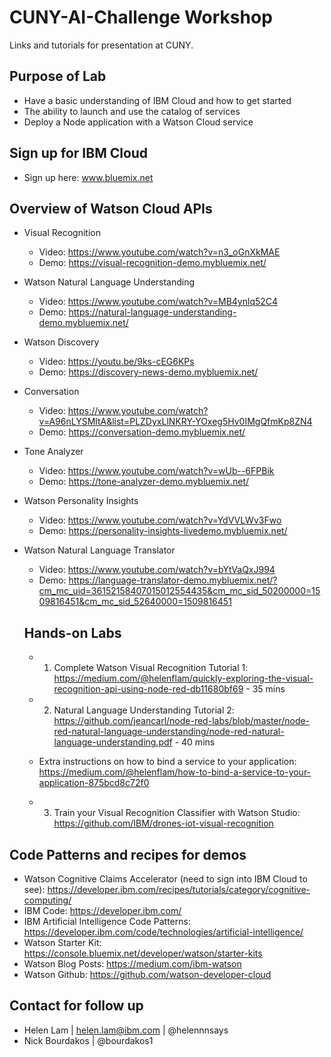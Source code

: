 # CUNY-AI-Challenge Workshop 
Links and tutorials for presentation at CUNY. 

## Purpose of Lab

* Have a basic understanding of IBM Cloud and how to get started
* The ability to launch and use the catalog of services
* Deploy a Node application with a Watson Cloud service

## Sign up for IBM Cloud

* Sign up here: www.bluemix.net 

## Overview of Watson Cloud APIs 
* Visual Recognition
  * Video: https://www.youtube.com/watch?v=n3_oGnXkMAE
  * Demo: https://visual-recognition-demo.mybluemix.net/
* Watson Natural Language Understanding
  * Video: https://www.youtube.com/watch?v=MB4ynlq52C4
  * Demo: https://natural-language-understanding-demo.mybluemix.net/ 
* Watson Discovery
  * Video: https://youtu.be/9ks-cEG6KPs
  * Demo: https://discovery-news-demo.mybluemix.net/
* Conversation 
  * Video: https://www.youtube.com/watch?v=A96nLYSMltA&list=PLZDyxLlNKRY-YOxeg5Hv0IMgQfmKp8ZN4
  * Demo: https://conversation-demo.mybluemix.net/
* Tone Analyzer 
  * Video: https://www.youtube.com/watch?v=wUb--6FPBik
  * Demo: https://tone-analyzer-demo.mybluemix.net/
* Watson Personality Insights
  * Video: https://www.youtube.com/watch?v=YdVVLWv3Fwo
  * Demo: https://personality-insights-livedemo.mybluemix.net/
* Watson Natural Language Translator 
  * Video: https://www.youtube.com/watch?v=bYtVaQxJ994 
  * Demo: https://language-translator-demo.mybluemix.net/?cm_mc_uid=36152158407015012554435&cm_mc_sid_50200000=1509816451&cm_mc_sid_52640000=1509816451
  
  ## Hands-on Labs
 
  * 1. Complete  Watson Visual Recognition Tutorial 1: https://medium.com/@helenflam/quickly-exploring-the-visual-recognition-api-using-node-red-db11680bf69 - 35 mins 

  * 2. Natural Language Understanding Tutorial 2: https://github.com/jeancarl/node-red-labs/blob/master/node-red-natural-language-understanding/node-red-natural-language-understanding.pdf - 40 mins 
  * Extra instructions on how to bind a service to your application: https://medium.com/@helenflam/how-to-bind-a-service-to-your-application-875bcd8c72f0
  
  * 3. Train your Visual Recognition Classifier with Watson Studio: https://github.com/IBM/drones-iot-visual-recognition

## Code Patterns and recipes for demos 

* Watson Cognitive Claims Accelerator (need to sign into IBM Cloud to see): https://developer.ibm.com/recipes/tutorials/category/cognitive-computing/
* IBM Code: https://developer.ibm.com/
* IBM Artificial Intelligence Code Patterns: https://developer.ibm.com/code/technologies/artificial-intelligence/
* Watson Starter Kit: https://console.bluemix.net/developer/watson/starter-kits
* Watson Blog Posts: https://medium.com/ibm-watson
* Watson Github: https://github.com/watson-developer-cloud

## Contact for follow up 

* Helen Lam | helen.lam@ibm.com | @helennnsays
* Nick Bourdakos | @bourdakos1 
